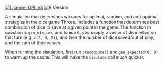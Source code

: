 [![License: GPL v3](https://img.shields.io/badge/License-GPLv3-blue.svg)](https://www.gnu.org/licenses/gpl-3.0)
![R Version](https://img.shields.io/badge/R-4.5.0-blue)

A simulation that determines winrates for optimal, random, and anti-optimal strategies in the dice game Threes. Includes a function that determines best combination of dice to save at a given point in the game. The function in question is `gen_min_set`, and to use it, you supply a vector of dice rolled on that turn (e.g. `c(2, 3, 5)`), and then the number of dice saved/out of play, and the sum of their values.

When running the simulation, first run `precompute()` and `gen_expected(0, 0)` to warm up the cache. This will make the `simulate` call much quicker.
